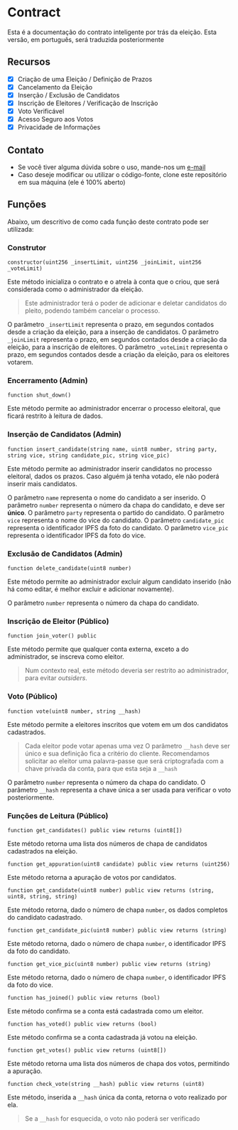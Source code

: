 # Contract

Esta é a documentação do contrato inteligente por trás da eleição. Esta versão, em português, será traduzida posteriormente

## Recursos

- [X] Criação de uma Eleição / Definição de Prazos
- [X] Cancelamento da Eleição
- [X] Inserção / Exclusão de Candidatos
- [X] Inscrição de Eleitores / Verificação de Inscrição
- [X] Voto Verificável
- [X] Acesso Seguro aos Votos
- [X] Privacidade de Informações

## Contato

- Se você tiver alguma dúvida sobre o uso, mande-nos um [e-mail](mailto:isaiahlima18@gmail.com)
- Caso deseje modificar ou utilizar o código-fonte, clone este repositório em sua máquina (ele é 100% aberto)

## Funções

Abaixo, um descritivo de como cada função deste contrato pode ser utilizada:

### Construtor

```
constructor(uint256 _insertLimit, uint256 _joinLimit, uint256 _voteLimit)
```

Este método inicializa o contrato e o atrela à conta que o criou, que será considerada como o administrador da eleição.

> Este administrador terá o poder de adicionar e deletar candidatos do pleito, podendo também cancelar o processo.

O parâmetro `_insertLimit` representa o prazo, em segundos contados desde a criação da eleição, para a inserção de candidatos.
O parâmetro `_joinLimit` representa o prazo, em segundos contados desde a criação da eleição, para a inscrição de eleitores.
O parâmetro `_voteLimit` representa o prazo, em segundos contados desde a criação da eleição, para os eleitores votarem.

### Encerramento (Admin)

```
function shut_down()
```

Este método permite ao administrador encerrar o processo eleitoral, que ficará restrito à leitura de dados.

### Inserção de Candidatos (Admin)

```
function insert_candidate(string name, uint8 number, string party, string vice, string candidate_pic, string vice_pic)
```

Este método permite ao administrador inserir candidatos no processo eleitoral, dados os prazos. Caso alguém já tenha votado, ele não poderá inserir mais candidatos.

O parâmetro `name` representa o nome do candidato a ser inserido.
O parâmetro `number` representa o número da chapa do candidato, e deve ser **único**.
O parâmetro `party` representa o partido do candidato.
O parâmetro `vice` representa o nome do vice do candidato.
O parâmetro `candidate_pic` representa o identificador IPFS da foto do candidato.
O parâmetro `vice_pic` representa o identificador IPFS da foto do vice.

### Exclusão de Candidatos (Admin)

```
function delete_candidate(uint8 number)
```

Este método permite ao administrador excluir algum candidato inserido (não há como editar, é melhor excluir e adicionar novamente).

O parâmetro `number` representa o número da chapa do candidato.

### Inscrição de Eleitor (Público)

```
function join_voter() public
```

Este método permite que qualquer conta externa, exceto a do administrador, se inscreva como eleitor. 

> Num contexto real, este método deveria ser restrito ao administrador, para evitar *outsiders*.

### Voto (Público)

```
function vote(uint8 number, string __hash)
```

Este método permite a eleitores inscritos que votem em um dos candidatos cadastrados.

> Cada eleitor pode votar apenas uma vez
> O parâmetro `__hash` deve ser único e sua definição fica a critério do cliente. Recomendamos solicitar ao eleitor uma palavra-passe que será criptografada com a chave privada da conta, para que esta seja a `__hash`

O parâmetro `number` representa o número da chapa do candidato.
O parâmetro `__hash` representa a chave única a ser usada para verificar o voto posteriormente.

### Funções de Leitura (Público)

```
function get_candidates() public view returns (uint8[])
```

Este método retorna uma lista dos números de chapa de candidatos cadastrados na eleição.

```
function get_appuration(uint8 candidate) public view returns (uint256)
```

Este método retorna a apuração de votos por candidatos.

```
function get_candidate(uint8 number) public view returns (string, uint8, string, string)
```

Este método retorna, dado o número de chapa `number`, os dados completos do candidato cadastrado.

```
function get_candidate_pic(uint8 number) public view returns (string)
```

Este método retorna, dado o número de chapa `number`, o identificador IPFS da foto do candidato.

```
function get_vice_pic(uint8 number) public view returns (string)
```

Este método retorna, dado o número de chapa `number`, o identificador IPFS da foto do vice.

```
function has_joined() public view returns (bool)
```

Este método confirma se a conta está cadastrada como um eleitor.

```
function has_voted() public view returns (bool)
```

Este método confirma se a conta cadastrada já votou na eleição.

```
function get_votes() public view returns (uint8[])
```

Este método retorna uma lista dos números de chapa dos votos, permitindo a apuração.

```
function check_vote(string __hash) public view returns (uint8)
```

Este método, inserida a `__hash` única da conta, retorna o voto realizado por ela.

> Se a `__hash` for esquecida, o voto não poderá ser verificado

